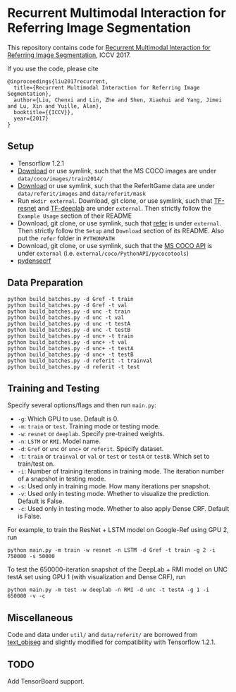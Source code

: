 # Recurrent Multimodal Interaction for Referring Image Segmentation

This repository contains code for [Recurrent Multimodal Interaction for Referring Image Segmentation](https://arxiv.org/abs/1703.07939), ICCV 2017.

If you use the code, please cite
```
@inproceedings{liu2017recurrent,
  title={Recurrent Multimodal Interaction for Referring Image Segmentation},
  author={Liu, Chenxi and Lin, Zhe and Shen, Xiaohui and Yang, Jimei and Lu, Xin and Yuille, Alan},
  booktitle={{ICCV}},
  year={2017}
}
```

## Setup

- Tensorflow 1.2.1
- [Download](http://mscoco.org/dataset/#download) or use symlink, such that the MS COCO images are under `data/coco/images/train2014/`
- [Download](http://www.eecs.berkeley.edu/~ronghang/projects/cvpr16_text_obj_retrieval/referitdata.tar.gz) or use symlink, such that the ReferItGame data are under `data/referit/images` and `data/referit/mask`
- Run `mkdir external`. Download, git clone, or use symlink, such that [TF-resnet](https://github.com/chenxi116/TF-resnet) and [TF-deeplab](https://github.com/chenxi116/TF-deeplab) are under `external`. Then strictly follow the `Example Usage` section of their README
- Download, git clone, or use symlink, such that [refer](https://github.com/chenxi116/refer) is under `external`. Then strictly follow the `Setup` and `Download` section of its README. Also put the `refer` folder in `PYTHONPATH`
- Download, git clone, or use symlink, such that the [MS COCO API](https://github.com/pdollar/coco) is under `external` (i.e. `external/coco/PythonAPI/pycocotools`)
- [pydensecrf](https://github.com/lucasb-eyer/pydensecrf)

## Data Preparation

```
python build_batches.py -d Gref -t train
python build_batches.py -d Gref -t val
python build_batches.py -d unc -t train
python build_batches.py -d unc -t val
python build_batches.py -d unc -t testA
python build_batches.py -d unc -t testB
python build_batches.py -d unc+ -t train
python build_batches.py -d unc+ -t val
python build_batches.py -d unc+ -t testA
python build_batches.py -d unc+ -t testB
python build_batches.py -d referit -t trainval
python build_batches.py -d referit -t test
```

## Training and Testing

Specify several options/flags and then run `main.py`:

- `-g`: Which GPU to use. Default is 0.
- `-m`: `train` or `test`. Training mode or testing mode.
- `-w`: `resnet` or `deeplab`. Specify pre-trained weights.
- `-n`: `LSTM` or `RMI`. Model name.
- `-d`: `Gref` or `unc` or `unc+` or `referit`. Specify dataset.
- `-t`: `train` or `trainval` or `val` or `test` or `testA` or `testB`. Which set to train/test on.
- `-i`: Number of training iterations in training mode. The iteration number of a snapshot in testing mode. 
- `-s`: Used only in training mode. How many iterations per snapshot.
- `-v`: Used only in testing mode. Whether to visualize the prediction. Default is False.
- `-c`: Used only in testing mode. Whether to also apply Dense CRF. Default is False.

For example, to train the ResNet + LSTM model on Google-Ref using GPU 2, run
```
python main.py -m train -w resnet -n LSTM -d Gref -t train -g 2 -i 750000 -s 50000
```
To test the 650000-iteration snapshot of the DeepLab + RMI model on UNC testA set using GPU 1 (with visualization and Dense CRF), run
```
python main.py -m test -w deeplab -n RMI -d unc -t testA -g 1 -i 650000 -v -c
```

## Miscellaneous

Code and data under `util/` and `data/referit/` are borrowed from [text_objseg](https://github.com/ronghanghu/text_objseg) and slightly modified for compatibility with Tensorflow 1.2.1.

## TODO

Add TensorBoard support.
